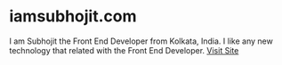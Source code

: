 # iamsubhojit.com
I am Subhojit the Front End Developer from Kolkata, India. I like any new technology that related with the Front End Developer.
<a href="http://iamsubhojit.com/" target="_blank">Visit Site</a>
